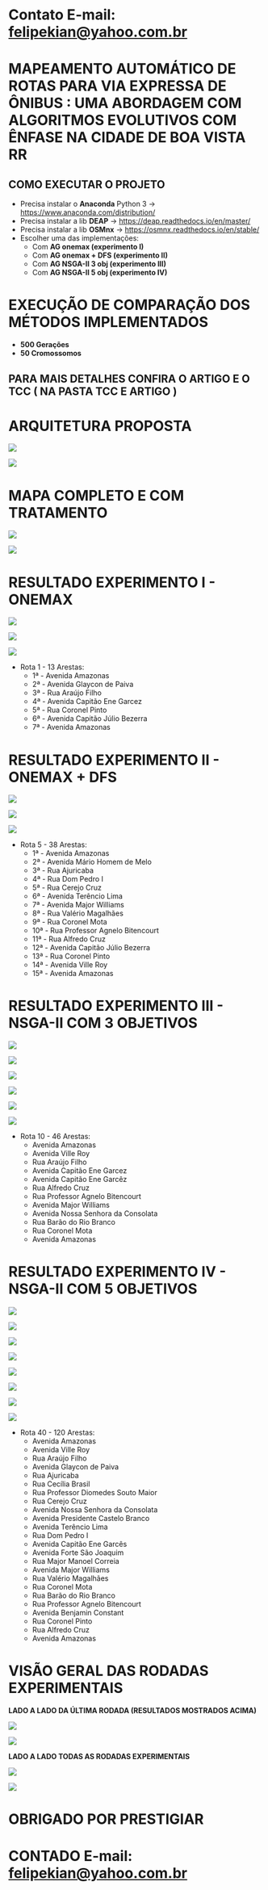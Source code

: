 # Contato E-mail: felipekian@yahoo.com.br

# MAPEAMENTO AUTOMÁTICO DE ROTAS PARA VIA EXPRESSA DE ÔNIBUS : UMA ABORDAGEM COM ALGORITMOS EVOLUTIVOS COM ÊNFASE NA CIDADE DE BOA VISTA RR

## COMO EXECUTAR O PROJETO

 * Precisa instalar o **Anaconda** Python 3 -> https://www.anaconda.com/distribution/
 * Precisa instalar a lib **DEAP** -> https://deap.readthedocs.io/en/master/
 * Precisa instalar a lib **OSMnx** -> https://osmnx.readthedocs.io/en/stable/
 * Escolher uma das implementações:
    * Com **AG onemax (experimento I)**
    * Com **AG onemax + DFS (experimento II)**
    * Com **AG NSGA-II 3 obj (experimento III)**
    * Com **AG NSGA-II 5 obj (experimento IV)**

# EXECUÇÃO DE COMPARAÇÃO DOS MÉTODOS IMPLEMENTADOS

* **500 Gerações**
* **50 Cromossomos**

## PARA MAIS DETALHES CONFIRA O ARTIGO E O TCC ( NA PASTA  TCC E ARTIGO )


# ARQUITETURA PROPOSTA

![](imagens_markdown/arquitura_proposta.png)

![](imagens_markdown/exemplo_execucao.png)


# MAPA COMPLETO E COM TRATAMENTO

![](imagens_markdown/mapa_completo.png)

![](imagens_markdown/mapa_filtrado.png)


# RESULTADO EXPERIMENTO I - ONEMAX

![](imagens_markdown/grafico_quant_arestas_selecionadas_onemax.png)

![](imagens_markdown/grafico_tam_clicos_onemax.png)

![](imagens_markdown/mapaOnimax.png)

* Rota 1 - 13 Arestas:
    * 1ª - Avenida Amazonas
    * 2ª - Avenida Glaycon de Paiva
    * 3ª - Rua Araújo Filho
    * 4ª - Avenida Capitão Ene Garcez
    * 5ª - Rua Coronel Pinto
    * 6ª - Avenida Capitão Júlio Bezerra
    * 7ª - Avenida Amazonas


# RESULTADO EXPERIMENTO II - ONEMAX + DFS

![](imagens_markdown/grafico_quantidade_arestas_dfs.png)

![](imagens_markdown/grafico_rotas_validadas_dfs.png)

![](imagens_markdown/rota5_dfs.png)

* Rota 5 - 38 Arestas:
    * 1ª - Avenida Amazonas
    * 2ª - Avenida Mário Homem de Melo
    * 3ª - Rua Ajuricaba
    * 4ª - Rua Dom Pedro I
    * 5ª - Rua Cerejo Cruz
    * 6ª - Avenida Terêncio Lima
    * 7ª - Avenida Major Williams
    * 8ª - Rua Valério Magalhães
    * 9ª - Rua Coronel Mota
    * 10ª - Rua Professor Agnelo Bitencourt
    * 11ª - Rua Alfredo Cruz
    * 12ª - Avenida Capitão Júlio Bezerra
    * 13ª - Rua Coronel Pinto
    * 14ª - Avenida Ville Roy
    * 15ª - Avenida Amazonas


# RESULTADO EXPERIMENTO III - NSGA-II COM 3 OBJETIVOS 

![](imagens_markdown/grafico_distancia_percorrida_nsgaii_3obj.png)

![](imagens_markdown/grafico_quantidade_de_arestas_nsgaii_3obj.png)

![](imagens_markdown/grafico_quantidade_de_arestas_selecionadas_nsgaii_3obj.png)

![](imagens_markdown/grafico_rotas_validadas_nsgaii_3obj.png)

![](imagens_markdown/grafico_tempo_execucao_geracao_nsgaii_3obj.png)

![](imagens_markdown/rota10_nsgaii_3obj.png)

* Rota 10 - 46 Arestas:
     * Avenida Amazonas
     * Avenida Ville Roy
     * Rua Araújo Filho
     * Avenida Capitão Ene Garcez
     * Avenida Capitão Ene Garcêz
     * Rua Alfredo Cruz
     * Rua Professor Agnelo Bitencourt
     * Avenida Major Williams
     * Avenida Nossa Senhora da Consolata
     * Rua Barão do Rio Branco
     * Rua Coronel Mota
     * Avenida Amazonas


# RESULTADO EXPERIMENTO IV - NSGA-II COM 5 OBJETIVOS

![](imagens_markdown/grafico_distancia_percorrida_nsgaii_5obj.png)

![](imagens_markdown/grafico_distancia_percorrida_rotas_validadas_nsgaii_5obj.png)

![](imagens_markdown/grafico_quantidade_arestas_conexas_nsgaii_5obj.png)

![](imagens_markdown/grafico_quantidade_arestas_selecionadas_nsgaii_5obj.png)

![](imagens_markdown/grafico_quantidade_de_arestas_rotas_nsgaii_5obj.png)

![](imagens_markdown/grafico_tempo_execucao_nsgaii_5obj.png)

![](imagens_markdown/grafico_rotas_nsgaii_5obj.png)

![](imagens_markdown/rotas40_nsgaii_5obj.png)

* Rota 40 - 120 Arestas:
    * Avenida Amazonas
    * Avenida Ville Roy
    * Rua Araújo Filho
    * Avenida Glaycon de Paiva
    * Rua Ajuricaba
    * Rua Cecília Brasil
    * Rua Professor Diomedes Souto Maior
    * Rua Cerejo Cruz
    * Avenida Nossa Senhora da Consolata
    * Avenida Presidente Castelo Branco
    * Avenida Terêncio Lima
    * Rua Dom Pedro I
    * Avenida Capitão Ene Garcês
    * Avenida Forte São Joaquim
    * Rua Major Manoel Correia
    * Avenida Major Williams
    * Rua Valério Magalhães
    * Rua Coronel Mota
    * Rua Barão do Rio Branco
    * Rua Professor Agnelo Bitencourt
    * Avenida Benjamin Constant
    * Rua Coronel Pinto
    * Rua Alfredo Cruz
    * Avenida Amazonas
    
    
# VISÃO GERAL DAS RODADAS EXPERIMENTAIS

**LADO A LADO DA ÚLTIMA RODADA (RESULTADOS MOSTRADOS ACIMA)**

![](imagens_markdown/teste7.png)

![](imagens_markdown/TotArestasExperimentos.png)

**LADO A LADO TODAS AS RODADAS EXPERIMENTAIS**

![](imagens_markdown/testeAll.png)

![](imagens_markdown/testeArestasTotal.png)


# OBRIGADO POR PRESTIGIAR

# CONTADO E-mail: felipekian@yahoo.com.br
